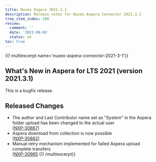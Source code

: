 ```yaml
---
title: Nuxeo Aspera 2021.3.1
description: Release notes for Nuxeo Aspera Connector 2021.3.1
tree_item_index: 100
review:
  comment: ''
  date: '2022-09-05'
  status: ok
toc: true
---
```


{{! multiexcerpt name='nuxeo-aspera-connector-2021-3-1'}}
## What's New in Aspera for LTS 2021 (version 2021.3.1)

This is a bugfix release.

## Released Changes

- The author and Last Contributor name set as "System" in the Aspera folder upload has been changed to the actual user<br/>[[NXP-30867](https://jira.nuxeo.com/browse/NXP-30867)]
- Aspera download from collection is now possible<br/>[[NXP-30862](https://jira.nuxeo.com/browse/NXP-30862)]
- Manual retry mechanism implemented for failed Aspera upload complete transfers<br/>[[NXP-30965](https://jira.nuxeo.com/browse/NXP-30965)
{{! /multiexcerpt}}
